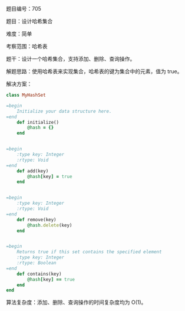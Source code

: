 题目编号：705

题目：设计哈希集合

难度：简单

考察范围：哈希表

题干：设计一个哈希集合，支持添加、删除、查询操作。

解题思路：使用哈希表来实现集合，哈希表的键为集合中的元素，值为 true。

解决方案：

```ruby
class MyHashSet

=begin
    Initialize your data structure here.
=end
    def initialize()
        @hash = {}
    end


=begin
    :type key: Integer
    :rtype: Void
=end
    def add(key)
        @hash[key] = true
    end


=begin
    :type key: Integer
    :rtype: Void
=end
    def remove(key)
        @hash.delete(key)
    end


=begin
    Returns true if this set contains the specified element
    :type key: Integer
    :rtype: Boolean
=end
    def contains(key)
        @hash[key] == true
    end
end
```

算法复杂度：添加、删除、查询操作的时间复杂度均为 O(1)。